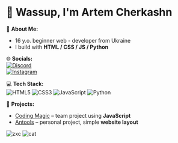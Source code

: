 # 👋 Wassup, I'm Artem Cherkashn  

 🐳 **About Me:**  
- 16 y.o. beginner web - developer from Ukraine
- I build with **HTML / CSS / JS / Python**

 🌐 **Socials:**  
[![Discord](https://img.shields.io/badge/qragodx-%235865F2.svg?style=for-the-badge&logo=discord&logoColor=white)](https://discordapp.com/users/qragodx)  
[![Instagram](https://img.shields.io/badge/@temagodx-%23E4405F.svg?style=for-the-badge&logo=instagram&logoColor=white)](https://www.instagram.com/temagodx/)  

 💻 **Tech Stack:**  
![HTML5](https://img.shields.io/badge/html5-%23E34F26.svg?style=for-the-badge&logo=html5&logoColor=white)
![CSS3](https://img.shields.io/badge/css3-%231572B6.svg?style=for-the-badge&logo=css3&logoColor=white)
![JavaScript](https://img.shields.io/badge/javascript-%23323330.svg?style=for-the-badge&logo=javascript&logoColor=%23F7DF1E)
![Python](https://img.shields.io/badge/python-3670A0?style=for-the-badge&logo=python&logoColor=ffdd54)

📂 **Projects:**  
- [Coding Magic](https://github.com/Efenzik/coding-magic) – team project using **JavaScript** 
- [Antools](https://github.com/Efenzik/Antools) – personal project, simple **website layout**

![zxc](https://github.com/user-attachments/assets/1eb5faea-8ef5-4ec3-b7a2-7f39e96a08a7)
![cat](https://github.com/user-attachments/assets/5d493275-4e43-4b8b-b54b-1ccf8a4904bc)

